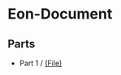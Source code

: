 # Eon-Document

## Parts
- Part 1 / [(File)](https://github.com/Twin1dev/Eon-Document/blob/main/parts/part1.md)
